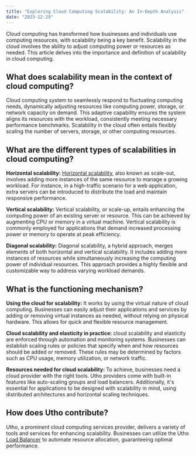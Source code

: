 ```yaml
---
title: "Exploring Cloud Computing Scalability: An In-Depth Analysis"
date: "2023-12-29"
---
```


Cloud computing has transformed how businesses and individuals use computing resources, with scalability being a key benefit. Scalability in the cloud involves the ability to adjust computing power or resources as needed. This article delves into the importance and definition of scalability in cloud computing.  

## **What does scalability mean in the context of cloud computing?**

Cloud computing system to seamlessly respond to fluctuating computing needs, dynamically adjusting resources like computing power, storage, or network capacity on demand. This adaptive capability ensures the system aligns its resources with the workload, consistently meeting necessary performance benchmarks. Scalability in the cloud often entails flexibly scaling the number of servers, storage, or other computing resources.  

## **What are the different types of scalabilities in cloud computing?**  
  

**Horizontal scalability:** [Horizontal scalability](https://www.mongodb.com/basics/horizontal-vs-vertical-scaling#:~:text=The%20horizontal%20scaling%20approach%2C%20sometimes,storage%20and%2For%20processing%20power.), also known as scale-out, involves adding more instances of the same resource to manage a growing workload. For instance, in a high-traffic scenario for a web application, extra servers can be introduced to distribute the load and maintain responsive performance.  

**Vertical scalability:** Vertical scalability, or scale-up, entails enhancing the computing power of an existing server or resource. This can be achieved by augmenting CPU or memory in a virtual machine. Vertical scalability is commonly employed for applications that demand increased processing power or memory to operate at peak efficiency.  

**Diagonal scalability:** Diagonal scalability, a hybrid approach, merges elements of both horizontal and vertical scalability. It includes adding more instances of resources while simultaneously increasing the computing power of individual resources. This approach provides a highly flexible and customizable way to address varying workload demands.  

## **What is the functioning mechanism?**

  

**Using the cloud for scalability:** It works by using the virtual nature of cloud computing. Businesses can easily adjust their applications and services by adding or removing virtual instances as needed, without relying on physical hardware. This allows for quick and flexible resource management.  
  
**Cloud scalability and elasticity in practice:** cloud scalability and elasticity are enforced through automation and monitoring systems. Businesses can establish scaling rules or policies that specify when and how resources should be added or removed. These rules may be determined by factors such as CPU usage, memory utilization, or network traffic.  

**Resources needed for cloud scalability:** To achieve, businesses need a cloud provider with the right tools. Utho providers come with built-in features like auto-scaling groups and load balancers. Additionally, it's essential for applications to be designed with scalability in mind, using distributed architectures and horizontal scaling techniques.  

## **How does Utho contribute?**

Utho, a prominent cloud computing services provider, delivers a variety of tools and services for enhancing scalability. Businesses can utilize the Utho [Load Balancer](https://utho.com/loadbalancer) to automate resource allocation, guaranteeing optimal performance.
